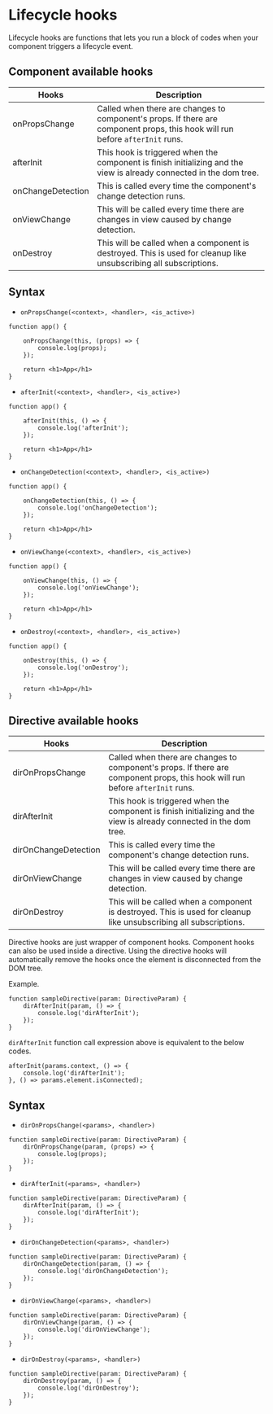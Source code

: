 # Lifecycle hooks

Lifecycle hooks are functions that lets you run a block of codes when your component triggers a lifecycle event.

## Component available hooks

| Hooks | Description |
| --- | --- |
| onPropsChange | Called when there are changes to component's props. If there are component props, this hook will run before `afterInit` runs. |
| afterInit | This hook is triggered when the component is finish initializing and the view is already connected in the dom tree. |
| onChangeDetection | This is called every time the component's change detection runs. |
| onViewChange | This will be called every time there are changes in view caused by change detection. |
| onDestroy | This will be called when a component is destroyed. This is used for cleanup like unsubscribing all subscriptions. |

## Syntax

* `onPropsChange(<context>, <handler>, <is_active>)`

```tsx
function app() {

    onPropsChange(this, (props) => {
        console.log(props);
    });

    return <h1>App</h1>
}
```

* `afterInit(<context>, <handler>, <is_active>)`

```tsx
function app() {

    afterInit(this, () => {
        console.log('afterInit');
    });

    return <h1>App</h1>
}
```

* `onChangeDetection(<context>, <handler>, <is_active>)`

```tsx
function app() {

    onChangeDetection(this, () => {
        console.log('onChangeDetection');
    });

    return <h1>App</h1>
}
```

* `onViewChange(<context>, <handler>, <is_active>)`

```tsx
function app() {

    onViewChange(this, () => {
        console.log('onViewChange');
    });

    return <h1>App</h1>
}
```

* `onDestroy(<context>, <handler>, <is_active>)`

```tsx
function app() {

    onDestroy(this, () => {
        console.log('onDestroy');
    });

    return <h1>App</h1>
}
```

## Directive available hooks

| Hooks | Description |
| --- | --- |
| dirOnPropsChange | Called when there are changes to component's props. If there are component props, this hook will run before `afterInit` runs. |
| dirAfterInit | This hook is triggered when the component is finish initializing and the view is already connected in the dom tree. |
| dirOnChangeDetection | This is called every time the component's change detection runs. |
| dirOnViewChange | This will be called every time there are changes in view caused by change detection. |
| dirOnDestroy | This will be called when a component is destroyed. This is used for cleanup like unsubscribing all subscriptions. |

Directive hooks are just wrapper of component hooks.
Component hooks can also be used inside a directive.
Using the directive hooks will automatically remove the hooks once the element is disconnected from the DOM tree.

Example.

```tsx
function sampleDirective(param: DirectiveParam) {
    dirAfterInit(param, () => {
        console.log('dirAfterInit');
    });
}
```

`dirAfterInit` function call expression above is equivalent to the below codes.

```tsx
afterInit(params.context, () => {
    console.log('dirAfterInit');
}, () => params.element.isConnected);
```

## Syntax

* `dirOnPropsChange(<params>, <handler>)`

```tsx
function sampleDirective(param: DirectiveParam) {
    dirOnPropsChange(param, (props) => {
        console.log(props);
    });
}
```

* `dirAfterInit(<params>, <handler>)`

```tsx
function sampleDirective(param: DirectiveParam) {
    dirAfterInit(param, () => {
        console.log('dirAfterInit');
    });
}
```

* `dirOnChangeDetection(<params>, <handler>)`

```tsx
function sampleDirective(param: DirectiveParam) {
    dirOnChangeDetection(param, () => {
        console.log('dirOnChangeDetection');
    });
}
```

* `dirOnViewChange(<params>, <handler>)`

```tsx
function sampleDirective(param: DirectiveParam) {
    dirOnViewChange(param, () => {
        console.log('dirOnViewChange');
    });
}
```

* `dirOnDestroy(<params>, <handler>)`

```tsx
function sampleDirective(param: DirectiveParam) {
    dirOnDestroy(param, () => {
        console.log('dirOnDestroy');
    });
}
```
